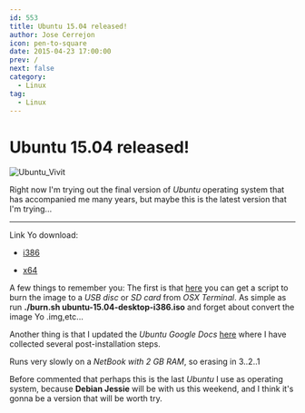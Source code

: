 ```yaml
---
id: 553
title: Ubuntu 15.04 released!
author: Jose Cerrejon
icon: pen-to-square
date: 2015-04-23 17:00:00
prev: /
next: false
category:
  - Linux
tag:
  - Linux
---
```


# Ubuntu 15.04 released!

![Ubuntu_Vivit](/images/2015/04/ubuntu_vivit.png)

Right now I'm trying out the final version of *Ubuntu* operating system that has accompanied me many years, but maybe this is the latest version that I'm trying...

- - -
Link Yo download:

* [i386](http://releases.ubuntu.com/vivid/ubuntu-15.04-desktop-i386.iso)

* [x64](http://releases.ubuntu.com/vivid/ubuntu-15.04-desktop-amd64.iso)

A few things to remember you: The first is that [here](https://github.com/jmcerrejon/scripts/blob/master/burn.sh) you can get a script to burn the image to a *USB disc* or *SD card* from *OSX Terminal*. As simple as run **./burn.sh ubuntu-15.04-desktop-i386.iso** and forget about convert the image Yo .img,etc...

Another thing is that I updated the *Ubuntu Google Docs* [here](http://goo.gl/63X0p) where I have collected several post-installation steps.

Runs very slowly on a *NetBook with 2 GB RAM*, so erasing in 3..2..1

Before commented that perhaps this is the last *Ubuntu* I use as operating system, because **Debian Jessie** will be with us this weekend, and I think it's gonna be a version that will be worth try.